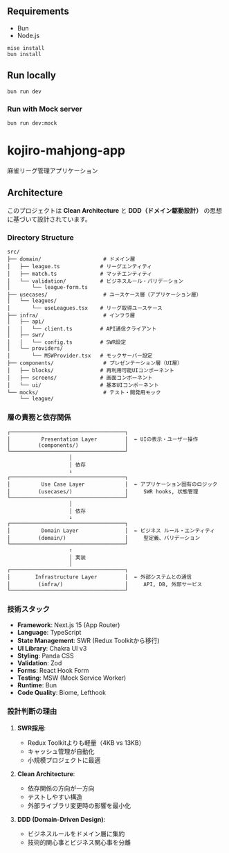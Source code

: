 ## Requirements

- Bun
- Node.js

```shell
mise install
bun install
```

## Run locally

```shell
bun run dev
```

### Run with Mock server

```shell
bun run dev:mock
```

# kojiro-mahjong-app

麻雀リーグ管理アプリケーション

## Architecture

このプロジェクトは **Clean Architecture** と **DDD（ドメイン駆動設計）** の思想に基づいて設計されています。

### Directory Structure

```
src/
├── domain/                    # ドメイン層
│   ├── league.ts             # リーグエンティティ
│   ├── match.ts              # マッチエンティティ
│   └── validation/           # ビジネスルール・バリデーション
│       └── league-form.ts
├── usecases/                  # ユースケース層（アプリケーション層）
│   └── leagues/
│       └── useLeagues.tsx    # リーグ取得ユースケース
├── infra/                     # インフラ層
│   ├── api/
│   │   └── client.ts         # API通信クライアント
│   ├── swr/
│   │   └── config.ts         # SWR設定
│   └── providers/
│       └── MSWProvider.tsx   # モックサーバー設定
├── components/                # プレゼンテーション層（UI層）
│   ├── blocks/               # 再利用可能UIコンポーネント
│   ├── screens/              # 画面コンポーネント
│   └── ui/                   # 基本UIコンポーネント
└── mocks/                     # テスト・開発用モック
    └── league/
```

### 層の責務と依存関係

```
┌─────────────────────────────────────┐
│          Presentation Layer         │  ← UIの表示・ユーザー操作
│         (components/)               │
└─────────────────────────────────────┘
                    │
                    │ 依存
                    ↓
┌─────────────────────────────────────┐
│          Use Case Layer             │  ← アプリケーション固有のロジック
│         (usecases/)                 │     SWR hooks, 状態管理
└─────────────────────────────────────┘
                    │
                    │ 依存
                    ↓
┌─────────────────────────────────────┐
│          Domain Layer               │  ← ビジネス ルール・エンティティ
│         (domain/)                   │     型定義、バリデーション
└─────────────────────────────────────┘
                    ↑
                    │ 実装
                    │
┌─────────────────────────────────────┐
│        Infrastructure Layer         │  ← 外部システムとの通信
│         (infra/)                    │     API, DB, 外部サービス
└─────────────────────────────────────┘
```

### 技術スタック

- **Framework**: Next.js 15 (App Router)
- **Language**: TypeScript
- **State Management**: SWR (Redux Toolkitから移行)
- **UI Library**: Chakra UI v3
- **Styling**: Panda CSS
- **Validation**: Zod
- **Forms**: React Hook Form
- **Testing**: MSW (Mock Service Worker)
- **Runtime**: Bun
- **Code Quality**: Biome, Lefthook

### 設計判断の理由

1. **SWR採用**:

   - Redux Toolkitよりも軽量（4KB vs 13KB）
   - キャッシュ管理が自動化
   - 小規模プロジェクトに最適

2. **Clean Architecture**:

   - 依存関係の方向が一方向
   - テストしやすい構造
   - 外部ライブラリ変更時の影響を最小化

3. **DDD (Domain-Driven Design)**:
   - ビジネスルールをドメイン層に集約
   - 技術的関心事とビジネス関心事を分離
